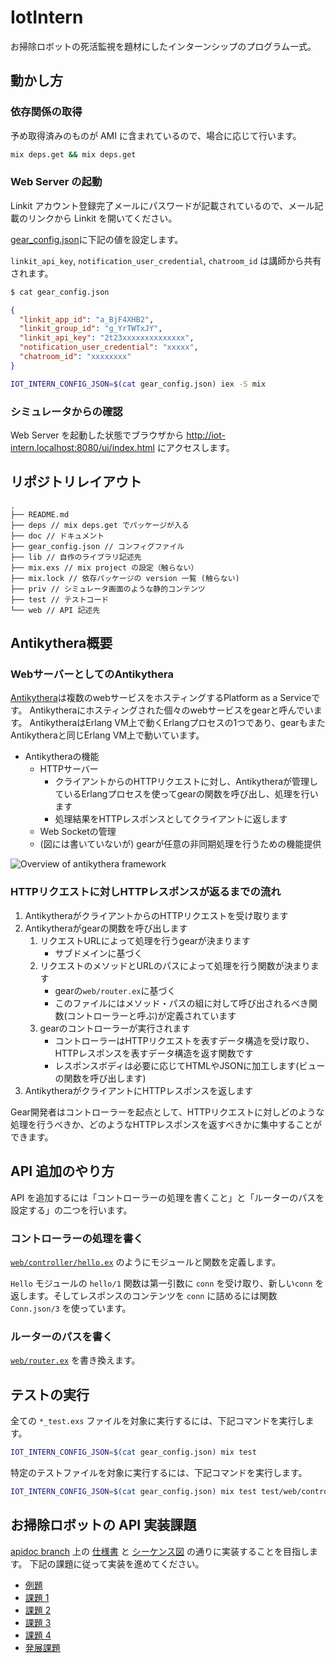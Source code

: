 # IotIntern

お掃除ロボットの死活監視を題材にしたインターンシップのプログラム一式。

## 動かし方

### 依存関係の取得

予め取得済みのものが AMI に含まれているので、場合に応じて行います。

```sh
mix deps.get && mix deps.get
```

### Web Server の起動

Linkit アカウント登録完了メールにパスワードが記載されているので、メール記載のリンクから Linkit を開いてください。

[gear_config.json](./gear_config.json)に下記の値を設定します。

`linkit_api_key`, `notification_user_credential`, `chatroom_id` は講師から共有されます。


```sh
$ cat gear_config.json
```
```json
{
  "linkit_app_id": "a_BjF4XHB2",
  "linkit_group_id": "g_YrTWTxJY",
  "linkit_api_key": "2t23xxxxxxxxxxxxxx",
  "notification_user_credential": "xxxxx",
  "chatroom_id": "xxxxxxxx"
}
```

```sh
IOT_INTERN_CONFIG_JSON=$(cat gear_config.json) iex -S mix
```

### シミュレータからの確認

Web Server を起動した状態でブラウザから
http://iot-intern.localhost:8080/ui/index.html
にアクセスします。

## リポジトリレイアウト

```
.
├── README.md
├── deps // mix deps.get でパッケージが入る
├── doc // ドキュメント
├── gear_config.json // コンフィグファイル
├── lib // 自作のライブラリ記述先
├── mix.exs // mix project の設定（触らない）
├── mix.lock // 依存パッケージの version 一覧 (触らない)
├── priv // シミュレータ画面のような静的コンテンツ
├── test // テストコード
└── web // API 記述先
```

## Antikythera概要

### WebサーバーとしてのAntikythera

[Antikythera](https://github.com/access-company/antikythera)は複数のwebサービスをホスティングするPlatform as a Serviceです。
Antikytheraにホスティングされた個々のwebサービスをgearと呼んでいます。
AntikytheraはErlang VM上で動くErlangプロセスの1つであり、gearもまたAntikytheraと同じErlang VM上で動いています。

- Antikytheraの機能
    - HTTPサーバー
      - クライアントからのHTTPリクエストに対し、Antikytheraが管理しているErlangプロセスを使ってgearの関数を呼び出し、処理を行います
      - 処理結果をHTTPレスポンスとしてクライアントに返します
    - Web Socketの管理
    - (図には書いていないが) gearが任意の非同期処理を行うための機能提供

![Overview of antikythera framework](/overview_of_antikythera.png)

### HTTPリクエストに対しHTTPレスポンスが返るまでの流れ

1. AntikytheraがクライアントからのHTTPリクエストを受け取ります
2. Antikytheraがgearの関数を呼び出します
   1. リクエストURLによって処理を行うgearが決まります
       - サブドメインに基づく
   2. リクエストのメソッドとURLのパスによって処理を行う関数が決まります
       - gearの`web/router.ex`に基づく
       - このファイルにはメソッド・パスの組に対して呼び出されるべき関数(コントローラーと呼ぶ)が定義されています
   3. gearのコントローラーが実行されます
       - コントローラーはHTTPリクエストを表すデータ構造を受け取り、HTTPレスポンスを表すデータ構造を返す関数です
       - レスポンスボディは必要に応じてHTMLやJSONに加工します(ビューの関数を呼び出します)
3. AntikytheraがクライアントにHTTPレスポンスを返します

Gear開発者はコントローラーを起点として、HTTPリクエストに対しどのような処理を行うべきか、どのようなHTTPレスポンスを返すべきかに集中することができます。

## API 追加のやり方

API を追加するには「コントローラーの処理を書くこと」と「ルーターのパスを設定する」の二つを行います。

### コントローラーの処理を書く

[`web/controller/hello.ex`](web/controller/hello.ex) のようにモジュールと関数を定義します。

`Hello` モジュールの `hello/1` 関数は第一引数に `conn` を受け取り、新しい`conn` を返します。そしてレスポンスのコンテンツを `conn` に詰めるには関数 `Conn.json/3` を使っています。

### ルーターのパスを書く

[`web/router.ex`](web/router.ex) を書き換えます。

## テストの実行

全ての `*_test.exs` ファイルを対象に実行するには、下記コマンドを実行します。

```sh
IOT_INTERN_CONFIG_JSON=$(cat gear_config.json) mix test
```

特定のテストファイルを対象に実行するには、下記コマンドを実行します。

```sh
IOT_INTERN_CONFIG_JSON=$(cat gear_config.json) mix test test/web/controller/hello_test.exs
```

## お掃除ロボットの API 実装課題

[apidoc branch](https://github.com/access-company/IoTIntern/tree/apidoc) 上の [仕様書](https://github.com/access-company/IoTIntern/blob/apidoc/doc/api.apib) と [シーケンス図](https://github.com/access-company/IoTIntern/blob/apidoc/doc/sequence.puml) の通りに実装することを目指します。
下記の課題に従って実装を進めてください。

- [例題](./doc/tasks/example.md)
- [課題 1](./doc/tasks/task1.md)
- [課題 2](./doc/tasks/task2.md)
- [課題 3](./doc/tasks/task3.md)
- [課題 4](./doc/tasks/task4.md)
- [発展課題](./doc/tasks/advanced_task.md)
